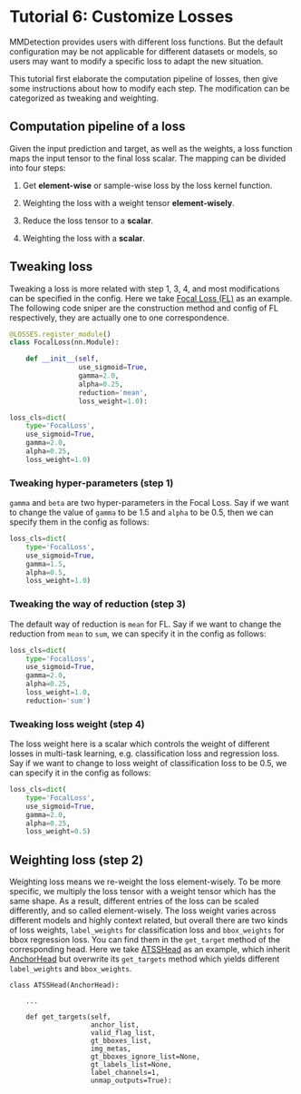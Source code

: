 # Tutorial 6: Customize Losses

MMDetection provides users with different loss functions. But the default configuration may be not applicable for
different datasets or models, so users may want to modify a specific loss to adapt the new situation.

This tutorial first elaborate the computation pipeline of losses, then give some instructions about how to modify each
step. The modification can be categorized as tweaking and weighting.

## Computation pipeline of a loss

Given the input prediction and target, as well as the weights, a loss function maps the input tensor to the final loss
scalar. The mapping can be divided into four steps:

1. Get **element-wise** or sample-wise loss by the loss kernel function.

2. Weighting the loss with a weight tensor **element-wisely**.

3. Reduce the loss tensor to a **scalar**.

4. Weighting the loss with a **scalar**.

## Tweaking loss

Tweaking a loss is more related with step 1, 3, 4, and most modifications can be specified in the config. Here we
take [Focal Loss (FL)](https://github.com/open-mmlab/mmdetection/blob/master/mmdet/models/losses/focal_loss.py) as an
example. The following code sniper are the construction method and config of FL respectively, they are actually one to
one correspondence.

```python
@LOSSES.register_module()
class FocalLoss(nn.Module):

    def __init__(self,
                 use_sigmoid=True,
                 gamma=2.0,
                 alpha=0.25,
                 reduction='mean',
                 loss_weight=1.0):
```

```python
loss_cls=dict(
    type='FocalLoss',
    use_sigmoid=True,
    gamma=2.0,
    alpha=0.25,
    loss_weight=1.0)
```

### Tweaking hyper-parameters (step 1)

`gamma` and `beta` are two hyper-parameters in the Focal Loss. Say if we want to change the value of `gamma` to be 1.5
and `alpha` to be 0.5, then we can specify them in the config as follows:

```python
loss_cls=dict(
    type='FocalLoss',
    use_sigmoid=True,
    gamma=1.5,
    alpha=0.5,
    loss_weight=1.0)
```

### Tweaking the way of reduction (step 3)

The default way of reduction is `mean` for FL. Say if we want to change the reduction from `mean` to `sum`, we can
specify it in the config as follows:

```python
loss_cls=dict(
    type='FocalLoss',
    use_sigmoid=True,
    gamma=2.0,
    alpha=0.25,
    loss_weight=1.0,
    reduction='sum')
```

### Tweaking loss weight (step 4)

The loss weight here is a scalar which controls the weight of different losses in multi-task learning, e.g.
classification loss and regression loss. Say if we want to change to loss weight of classification loss to be 0.5, we
can specify it in the config as follows:

```python
loss_cls=dict(
    type='FocalLoss',
    use_sigmoid=True,
    gamma=2.0,
    alpha=0.25,
    loss_weight=0.5)
```

## Weighting loss (step 2)

Weighting loss means we re-weight the loss element-wisely. To be more specific, we multiply the loss tensor with a
weight tensor which has the same shape. As a result, different entries of the loss can be scaled differently, and so
called element-wisely. The loss weight varies across different models and highly context related, but overall there are
two kinds of loss weights, `label_weights` for classification loss and `bbox_weights` for bbox regression loss. You can
find them in the `get_target` method of the corresponding head. Here we
take [ATSSHead](https://github.com/open-mmlab/mmdetection/blob/master/mmdet/models/dense_heads/atss_head.py#L530) as an
example, which
inherit [AnchorHead](https://github.com/open-mmlab/mmdetection/blob/master/mmdet/models/dense_heads/anchor_head.py) but
overwrite its `get_targets` method which yields different `label_weights` and `bbox_weights`.

```
class ATSSHead(AnchorHead):

    ...

    def get_targets(self,
                    anchor_list,
                    valid_flag_list,
                    gt_bboxes_list,
                    img_metas,
                    gt_bboxes_ignore_list=None,
                    gt_labels_list=None,
                    label_channels=1,
                    unmap_outputs=True):
```
